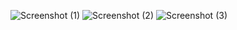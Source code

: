 ![Screenshot (1)](https://github.com/user-attachments/assets/ca716333-46a0-4cf2-9806-00b24190e396)
![Screenshot (2)](https://github.com/user-attachments/assets/34aae4eb-5148-477e-8f93-e26157249c8a)
![Screenshot (3)](https://github.com/user-attachments/assets/272276f5-189b-4f97-a95c-2704199f436c)
